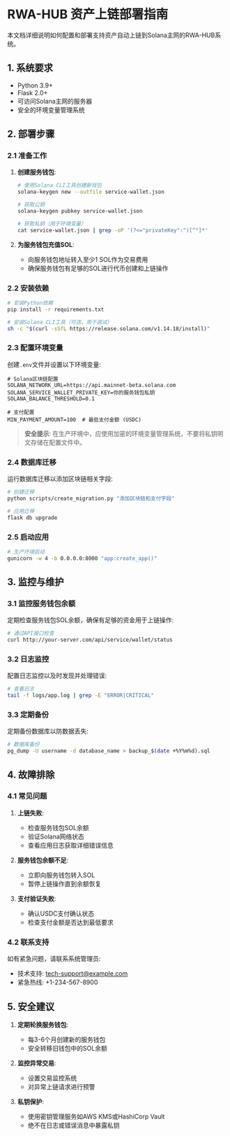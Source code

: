 # RWA-HUB 资产上链部署指南

本文档详细说明如何配置和部署支持资产自动上链到Solana主网的RWA-HUB系统。

## 1. 系统要求

- Python 3.9+
- Flask 2.0+
- 可访问Solana主网的服务器
- 安全的环境变量管理系统

## 2. 部署步骤

### 2.1 准备工作

1. **创建服务钱包**:
   ```bash
   # 使用Solana CLI工具创建新钱包
   solana-keygen new --outfile service-wallet.json
   
   # 获取公钥
   solana-keygen pubkey service-wallet.json
   
   # 获取私钥（用于环境变量）
   cat service-wallet.json | grep -oP '(?<="privateKey":")[^"]*'
   ```

2. **为服务钱包充值SOL**:
   - 向服务钱包地址转入至少1 SOL作为交易费用
   - 确保服务钱包有足够的SOL进行代币创建和上链操作

### 2.2 安装依赖

```bash
# 安装Python依赖
pip install -r requirements.txt

# 安装Solana CLI工具（可选，用于调试）
sh -c "$(curl -sSfL https://release.solana.com/v1.14.18/install)"
```

### 2.3 配置环境变量

创建`.env`文件并设置以下环境变量:

```
# Solana区块链配置
SOLANA_NETWORK_URL=https://api.mainnet-beta.solana.com
SOLANA_SERVICE_WALLET_PRIVATE_KEY=你的服务钱包私钥
SOLANA_BALANCE_THRESHOLD=0.1

# 支付配置
MIN_PAYMENT_AMOUNT=100  # 最低支付金额 (USDC)
```

> **安全提示**: 在生产环境中，应使用加密的环境变量管理系统，不要将私钥明文存储在配置文件中。

### 2.4 数据库迁移

运行数据库迁移以添加区块链相关字段:

```bash
# 创建迁移
python scripts/create_migration.py "添加区块链和支付字段"

# 应用迁移
flask db upgrade
```

### 2.5 启动应用

```bash
# 生产环境启动
gunicorn -w 4 -b 0.0.0.0:8000 "app:create_app()"
```

## 3. 监控与维护

### 3.1 监控服务钱包余额

定期检查服务钱包SOL余额，确保有足够的资金用于上链操作:

```bash
# 通过API接口检查
curl http://your-server.com/api/service/wallet/status
```

### 3.2 日志监控

配置日志监控以及时发现并处理错误:

```bash
# 查看日志
tail -f logs/app.log | grep -E "ERROR|CRITICAL"
```

### 3.3 定期备份

定期备份数据库以防数据丢失:

```bash
# 数据库备份
pg_dump -U username -d database_name > backup_$(date +%Y%m%d).sql
```

## 4. 故障排除

### 4.1 常见问题

1. **上链失败**:
   - 检查服务钱包SOL余额
   - 验证Solana网络状态
   - 查看应用日志获取详细错误信息

2. **服务钱包余额不足**:
   - 立即向服务钱包转入SOL
   - 暂停上链操作直到余额恢复

3. **支付验证失败**:
   - 确认USDC支付确认状态
   - 检查支付金额是否达到最低要求

### 4.2 联系支持

如有紧急问题，请联系系统管理员:

- 技术支持: tech-support@example.com
- 紧急热线: +1-234-567-8900

## 5. 安全建议

1. **定期轮换服务钱包**:
   - 每3-6个月创建新的服务钱包
   - 安全转移旧钱包中的SOL余额

2. **监控异常交易**:
   - 设置交易监控系统
   - 对异常上链请求进行预警

3. **私钥保护**:
   - 使用密钥管理服务如AWS KMS或HashiCorp Vault
   - 绝不在日志或错误消息中暴露私钥 